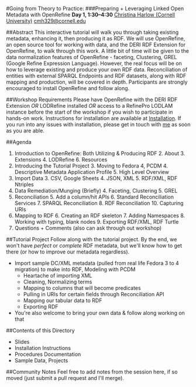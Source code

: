 #Going from Theory to Practice:
###Preparing + Leveraging Linked Open Metadata with OpenRefine
**Day 1, 1:30–4:30**
[Christina Harlow (Cornell University)](http://www.twitter.com/cm_harlow)
[cmh329@cornell.edu](mailto:cmh329@cornell.edu)

##Abstract
This interactive tutorial will walk you through taking existing metadata, enhancing it, then producing it as RDF. We will use OpenRefine, an open source tool for working with data, and the DERI RDF Extension for OpenRefine, to walk through this work. A little bit of time will be given to the data normalization features of OpenRefine - faceting, Clustering, GREL (Google Refine Expression Language). However, the real focus will be on how to leverage existing and produce your own RDF data. Reconciliation of entities with external SPARQL Endpoints and RDF datasets, along with RDF mapping and production, will be covered in depth. Participants are strongly encouraged to install OpenRefine and follow along.

##Workshop Requirements
Please have OpenRefine with the DERI RDF Extension *OR* LODRefine installed *OR* access to a RefinePro LODLAM instance before the start of the workshop if you wish to participate in hands-on work. Instructions for installation are available at [Installation](Installation/README.md). If you run into any issues with installation, please get in touch with [me](mailto:cmh329@cornell.edu) as soon as you are able.

##Agenda
1. Introduction to OpenRefine: Both Utilizing & Producing RDF
    2. About
    3. Extensions
    4. LODRefine
    6. Resources
2. Introducing the Tutorial Project
    3. Moving to Fedora 4, PCDM
    4. Descriptive Metadata Application Profile
    5. High Level Overview
3. Import Data
    3. CSV, Google Sheets
    4. JSON, XML
    5. RDF/XML, RDF Ntriples
4. Data Remediation/Munging (Briefly)
    4. Faceting, Clustering
    5. GREL
5. Reconciliation
    5. Add a column/hit APIs
    6. Standard Reconciliation Services
    7. SPARQL Reconciliation
    8. RDF Reconciliation
    10. Capturing URIs
6. Mapping to RDF
    6. Creating an RDF skeleton
    7. Adding Namespaces
    8. Working with typing, blank nodes
    9. Exporting RDF/XML, RDF Turtle
7. Questions + Comments (also can ask through out workshop)

##Tutorial Project
Follow along with the tutorial project. By the end, we won't have *perfect* or *complete* RDF metadata, but we'll know how to get there (or how to improve our metadata regardless).

- Import sample DC/XML metadata (pulled from real life Fedora 3 to 4 migration) to make into RDF, Modeling with PCDM
    - Heartache of importing XML
    - Cleaning, Normalizing terms
    - Mapping to columns that will become predicates
    - Pulling in URIs for certain fields through Reconciliation API
    - Mapping our tabular data to RDF
    - Exporting RDF
- You're also welcome to bring your own data & follow along working on that

##Contents of this Directory
- Slides
- Installation Instructions
- Procedures Documentation
- Sample Data, Projects

##Community Notes
Feel free to add notes from the session here, if so moved (just submit a pull request and I'll merge).
